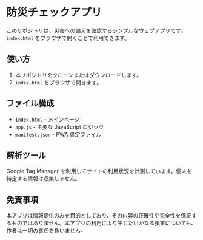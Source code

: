 # 防災チェックアプリ

このリポジトリは、災害への備えを確認するシンプルなウェブアプリです。`index.html` をブラウザで開くことで利用できます。

## 使い方
1. 本リポジトリをクローンまたはダウンロードします。
2. `index.html` をブラウザで開きます。

## ファイル構成
- `index.html` - メインページ
- `app.js` - 主要な JavaScript ロジック
- `manifest.json` - PWA 設定ファイル

## 解析ツール
Google Tag Manager を利用してサイトの利用状況を計測しています。個人を特定する情報は収集しません。

## 免責事項
本アプリは情報提供のみを目的としており、その内容の正確性や完全性を保証するものではありません。本アプリの利用により生じたいかなる損害についても、作者は一切の責任を負いません。
